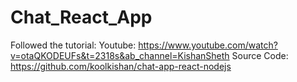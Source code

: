 # Chat_React_App

 Followed the tutorial:
  Youtube: https://www.youtube.com/watch?v=otaQKODEUFs&t=2318s&ab_channel=KishanSheth
  Source Code: https://github.com/koolkishan/chat-app-react-nodejs

